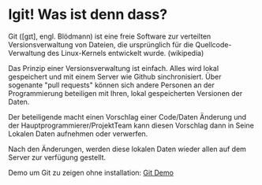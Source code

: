 Igit! Was ist denn dass?
========================

Git ([ɡɪt], engl. Blödmann) ist eine freie Software zur verteilten Versionsverwaltung von Dateien,
die ursprünglich für die Quellcode-Verwaltung des Linux-Kernels entwickelt wurde. (wikipedia)

Das Prinzip einer Versionsverwaltung ist einfach.
Alles wird lokal gespeichert und mit einem Server wie Github sinchronisiert.
Über sogenante "pull requests" können sich andere Personen an der Programmierung beteiligen mit Ihren,
lokal gespeicherten Versionen der Daten.

Der beteiligende macht einen Vorschlag einer Code/Daten Änderung
und der Hauptprogrammierer/ProjektTeam kann diesen Vorschlag dann in Seine Lokalen Daten aufnehmen oder verwerfen.

Nach den Änderungen, werden diese lokalen Daten wieder allen auf dem Server zur verfügung gestellt.

Demo um Git zu zeigen ohne installation: [Git Demo][1]












[1]: http://try.github.io/levels/1/challenges/1



